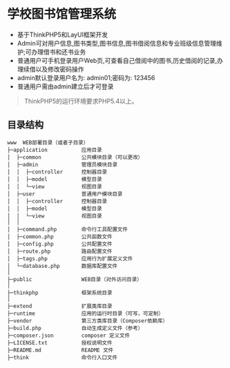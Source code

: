学校图书馆管理系统
===============
 + 基于ThinkPHP5和LayUI框架开发
 + Admin可对用户信息,图书类型,图书信息,图书借阅信息和专业班级信息管理维护;可办理借书和还书业务
 + 普通用户可手机登录用户Web页,可查看自己借阅中的图书,历史借阅的记录,办理续借以及修改密码操作
 + admin默认登录用户名为: admin01;密码为: 123456
 + 普通用户需由admin建立后才可登录

> ThinkPHP5的运行环境要求PHP5.4以上。

## 目录结构

~~~
www  WEB部署目录（或者子目录）
├─application           应用目录
│  ├─common             公共模块目录（可以更改）
│  ├─admin              管理员模块目录
│  │  ├─controller      控制器目录
│  │  ├─model           模型目录
│  │  └─view            视图目录
│  ├─user               普通用户模块目录
│  │  ├─controller      控制器目录
│  │  ├─model           模型目录
│  │  └─view            视图目录
│  │
│  ├─command.php        命令行工具配置文件
│  ├─common.php         公共函数文件
│  ├─config.php         公共配置文件
│  ├─route.php          路由配置文件
│  ├─tags.php           应用行为扩展定义文件
│  └─database.php       数据库配置文件
│
├─public                WEB目录（对外访问目录）
│
├─thinkphp              框架系统目录
│
├─extend                扩展类库目录
├─runtime               应用的运行时目录（可写，可定制）
├─vendor                第三方类库目录（Composer依赖库）
├─build.php             自动生成定义文件（参考）
├─composer.json         composer 定义文件
├─LICENSE.txt           授权说明文件
├─README.md             README 文件
├─think                 命令行入口文件
~~~